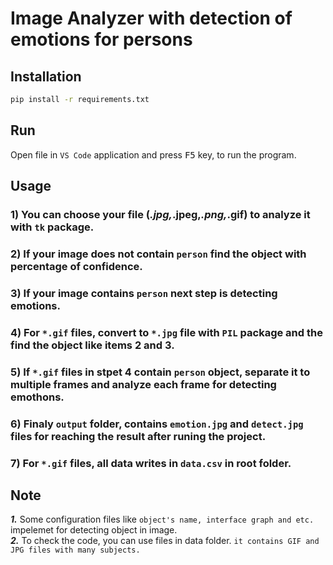 # Image Analyzer with detection of emotions for persons

## Installation

```bash
pip install -r requirements.txt
```

## Run

Open file in `VS Code` application and press <kbd>F5</kbd> key, to run the program.

## Usage

### 1) You can choose your file (_.jpg,_.jpeg,_.png,_.gif) to analyze it with `tk` package.

### 2) If your image does not contain `person` find the object with percentage of confidence.

### 3) If your image contains `person` next step is detecting emotions.

### 4) For `*.gif` files, convert to `*.jpg` file with `PIL` package and the find the object like items 2 and 3.

### 5) If `*.gif` files in stpet 4 contain `person` object, separate it to multiple frames and analyze each frame for detecting emothons.

### 6) Finaly `output` folder, contains `emotion.jpg` and `detect.jpg` files for reaching the result after runing the project.

### 7) For `*.gif` files, all data writes in `data.csv` in root folder.

## Note

**_1._** Some configuration files like `object's name, interface graph and etc.` impelemet for detecting object in image.<br>
**_2._** To check the code, you can use files in data folder. `it contains GIF and JPG files with many subjects.`
